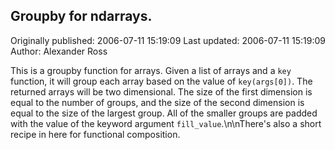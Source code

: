 ## Groupby for ndarrays.

Originally published: 2006-07-11 15:19:09
Last updated: 2006-07-11 15:19:09
Author: Alexander Ross

This is a groupby function for arrays.  Given a list of arrays and a `key` function, it will group each array based on the value of `key(args[0])`.  The returned arrays will be two dimensional.  The size of the first dimension is equal to the number of groups, and the size of the second dimension is equal to the size of the largest group.  All of the smaller groups are padded with the value of the keyword argument `fill_value`.\n\nThere's also a short recipe in here for functional composition.